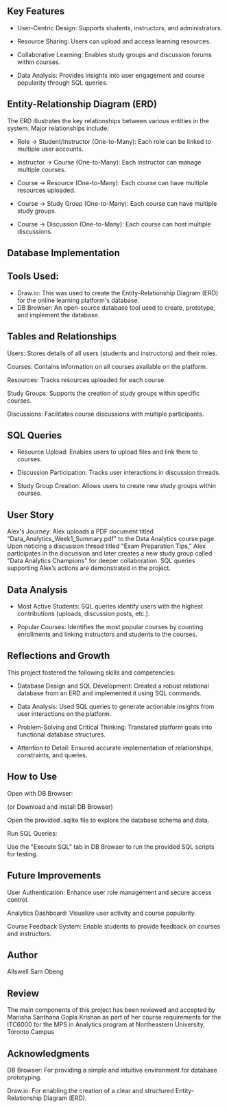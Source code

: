 Key Features
-
- User-Centric Design: Supports students, instructors, and administrators.

- Resource Sharing: Users can upload and access learning resources.

- Collaborative Learning: Enables study groups and discussion forums within courses.

- Data Analysis: Provides insights into user engagement and course popularity through SQL queries.

Entity-Relationship Diagram (ERD)
-

The ERD illustrates the key relationships between various entities in the system. Major relationships include:

- Role → Student/Instructor (One-to-Many): Each role can be linked to multiple user accounts.

- Instructor → Course (One-to-Many): Each instructor can manage multiple courses.

- Course → Resource (One-to-Many): Each course can have multiple resources uploaded.

- Course → Study Group (One-to-Many): Each course can have multiple study groups.

- Course → Discussion (One-to-Many): Each course can host multiple discussions.

Database Implementation
-

Tools Used:
-
- Draw.io: This was used to create the Entity-Relationship Diagram (ERD) for the online learning platform's database. 
- DB Browser: An open-source database tool used to create, prototype, and implement the database.

Tables and Relationships
-

Users: Stores details of all users (students and instructors) and their roles.

Courses: Contains information on all courses available on the platform.

Resources: Tracks resources uploaded for each course.

Study Groups: Supports the creation of study groups within specific courses.

Discussions: Facilitates course discussions with multiple participants.

SQL Queries
-

- Resource Upload: Enables users to upload files and link them to courses.

- Discussion Participation: Tracks user interactions in discussion threads.

- Study Group Creation: Allows users to create new study groups within courses.

User Story
-

Alex's Journey: Alex uploads a PDF document titled "Data_Analytics_Week1_Summary.pdf" to the Data Analytics course page. Upon noticing a discussion thread titled "Exam Preparation Tips," Alex participates in the discussion and later creates a new study group called "Data Analytics Champions" for deeper collaboration. SQL queries supporting Alex’s actions are demonstrated in the project.

Data Analysis
-

- Most Active Students: SQL queries identify users with the highest contributions (uploads, discussion posts, etc.).

- Popular Courses: Identifies the most popular courses by counting enrollments and linking instructors and students to the courses.

Reflections and Growth
-

This project fostered the following skills and competencies:

- Database Design and SQL Development: Created a robust relational database from an ERD and implemented it using SQL commands.

- Data Analysis: Used SQL queries to generate actionable insights from user interactions on the platform.

- Problem-Solving and Critical Thinking: Translated platform goals into functional database structures.

- Attention to Detail: Ensured accurate implementation of relationships, constraints, and queries.

How to Use
-
Open with DB Browser:

(or Download and install DB Browser)

Open the provided .sqlite file to explore the database schema and data.

Run SQL Queries:

Use the "Execute SQL" tab in DB Browser to run the provided SQL scripts for testing.

Future Improvements
-

User Authentication: Enhance user role management and secure access control.

Analytics Dashboard: Visualize user activity and course popularity.

Course Feedback System: Enable students to provide feedback on courses and instructors.

Author
-

Allswell Sam Obeng

Review
-
The main components of this project has been reviewed and accepted by Manisha Santhana Gopla Krishan as part of her course requirements
for the ITC6000 for the MPS in Analytics program at Northeastern University, Toronto Campus

Acknowledgments
-

DB Browser: For providing a simple and intuitive environment for database prototyping.

Draw.io: For enabling the creation of a clear and structured Entity-Relationship Diagram (ERD).
